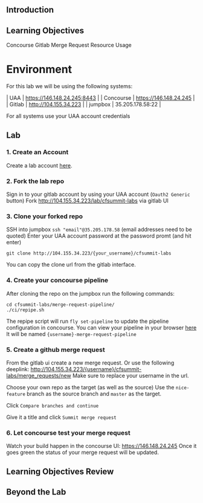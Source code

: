 ## Introduction

## Learning Objectives
Concourse Gitlab Merge Request Resource Usage

# Environment

For this lab we will be using the following systems:

| UAA       | https://146.148.24.245:8443 |
| Concourse | https://146.148.24.245      |
| Gitlab    | http://104.155.34.223       |
| jumpbox   | 35.205.178.58:22            |

For all systems use your UAA account credentials

## Lab

### 1. Create an Account
Create a lab account [here](https://146.148.24.245:8443/create_account).

### 2. Fork the lab repo
Sign in to your gitlab account by using your UAA account (`Oauth2 Generic` button)
Fork http://104.155.34.223/lab/cfsummit-labs via gitlab UI

### 3. Clone your forked repo
SSH into jumpbox `ssh "email"@35.205.178.58` (email addresses need to be quoted)
Enter your UAA account password at the password promt (and hit enter)
```
git clone http://104.155.34.223/{your_username}/cfsummit-labs
```
You can copy the clone url from the gitlab interface.

### 4. Create your concourse pipeline
After cloning the repo on the jumpbox run the following commands:
```
cd cfsummit-labs/merge-request-pipeline/
./ci/repipe.sh
```
The repipe script will run `fly set-pipeline` to update the pipeline configuration in concourse.
You can view your pipeline in your browser [here](https://146.148.24.245)
It will be named `{username}-merge-request-pipeline`

### 5. Create a github merge request
From the gitlab ui create a new merge request.
Or use the following deeplink: http://104.155.34.223/{username}/cfsummit-labs/merge_requests/new
Make sure to replace your username in the url.

Choose your own repo as the target (as well as the source)
Use the `nice-feature` branch as the source branch and `master` as the target.

Click `Compare branches and continue`

Give it a title and click `Summit merge request`

### 6. Let concourse test your merge request
Watch your build happen in the concourse UI: https://146.148.24.245
Once it goes green the status of your merge request will be updated.

## Learning Objectives Review


## Beyond the Lab
